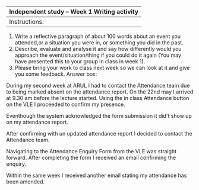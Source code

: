 |Independent study – Week 1 Writing activity|
|-------------------------------------------|
|Instructions:|
1. Write a reflective paragraph of about 100 words about an event you attended,or a situation you were in, or something you did in the past. 
2. Describe, evaluate and analyse it and say how differently would you approach the event/situation/thing if you could do it again (You may have presented this to your group in class in week 1).
3.  Please bring your work to class next week so we can look at it and give you some feedback.
Answer box:


During my second week at ARUL I had to contact the Attendance team due to being marked absent on the attendance report. On the 22nd may I arrived at 9.30 am before the lecture started. 
Using the in class Attendance button on the VLE I proceeded to  confirm my presence. 

Eventhough the system acknowledged the form submission  it did't show up on my attendance report. 


After confirming with un updated attendance report I decided  to contact the Attendance team.

Navigating to the Attendance Enquiry Form from the VLE was straight forward. After completing the form I received  an email confirming the enquiry. 

Within the same week  I received another email stating my attendance has been amended.


































